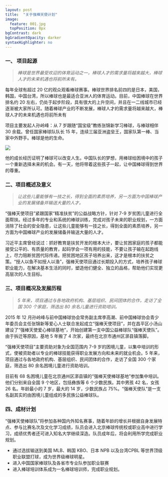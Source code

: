 ```yaml
---
layout: post
title:  "关于强棒天使计划"
image:
  feature: 001.jpg
  topPosition: 0px
bgContrast: dark
bgGradientOpacity: darker
syntaxHighlighter: no
---
```


### 一、 项目起源
> *棒球是世界最受欢迎的体育运动之一，棒球人才的需求量将越来越大，棒球人才的未来机遇也将前所未有。*

每年全球有超过 20 亿的观众观看棒球赛事。棒球世界排名前四的是日本，美国，韩国，中国台湾，所以棒球也是最适合亚洲人的体育运动。目前，中国棒球在世界排名约 20 左右，仍处于起步阶段，具有很大的上升空间，并且在一二线城市已经逐渐被大家所认可。随着棒球产业的不断发展，棒球人才的需求量将越来越大，棒球人才的未来机遇也将前所未有

项目主要发起人孙岭峰：从 7 岁跟随“国宝级”教练张锦新学习棒球，与棒球相伴 30 余载。曾任国家棒球队队长 15 年，连续三届亚洲盗垒王，国家队第一棒、当家中外野手。棒球是他的生命。

![](../assets/images/3.jpg)

他的成长经历证明了棒球可以改变人生。中国队长的梦想，用棒球给困境中的孩子一个重新选择未来的机会。有一天，他将带着这些孩子一起，让中国棒球得到世界的尊重。

### 二、项目概述及意义

>*让这些儿童能够有一技之长，得到全面的素质培养，另一方面为中国棒球产业的发展储备并输送大量的人才。*

“强棒天使项目”紧跟国家“精准扶贫”的公益战略方针，针对 7-9 岁贫困儿童进行全面帮扶。经过多年的专业和系统的棒球训练，完成对孩子未来的职业规划，一方面消除了社会的安全隐患，让这些儿童能够有一技之长，得到全面的素质培养，另一方面为中国棒球产业的发展储备并输送大量的人才。

习近平主席曾经说过：抓好教育是扶贫开发的根本大计，要让贫困家庭的孩子都能接受公平的、有质量的教育，起码学会一项有用的技能，不要让孩子输在起跑线上，尽力阻断贫困代际传递。把贫困地区孩子培养出来，这才是根本的扶贫之策。“授人以鱼不如授人以渔”，强棒天使项目通过长期投入的方式，培养孩子棒球职业能力，在解决基本生活的同时，塑造他们健全、独立的品格，帮助他们实现更高层次的人生目标。

### 三、项目概况及发展历程

>*5 年来，项目通过与各地政府机构、基层组织、民间团体的合作，走访了全国 300 个家庭，筛选出 80 余名儿童进行资助培训。*

2015 年 12 月孙岭峰与前中国棒球协会常务副主席李高潮、前中国棒球协会青少年委员会主任张锦新等爱心人士联合发起成立“强棒天使项目”，并在昌平区小汤山建设了“强棒天使爱心棒球基地”，开始创建第一支中国公益棒球队“强棒天使队”。由于拆迁等原因，基地 5 年搬了 4 次家，最终在北京市通州区漷县镇落脚。

“强棒天使项目”主要资助对象为全国范围内 7-9 岁的困境儿童，以集中培训的形式，使被资助者以专业的棒球技能获得职业发展方向和未来的就业机会。5 年来，项目通过与各地政府机构、基层组织、民间团体的合作，走访了全国 300 个家庭，筛选出 80 余名困境儿童进行资助培训。

目前有 68 名困境儿童在北京通州区漷县镇的“强棒天使棒球基地”参加集中培训。他们分别来自全国 9 个地区，包括彝族等 6 个少数民族。其中男孩 42 名，女孩 26 名。年龄最小的 7 岁，最大的 14 岁，少数民族占 75%。“强棒天使队”是一支名副其实的由困境儿童组成的多民族公益棒球队。

### 四、成材计划

“强棒天使棒球队”将参加各种国内外知名赛事，随着年龄的增长并根据自身发展特点、参与比赛名次及文化学习成绩，队员会进入北京棒球传统校或职业高中进行学习，成绩优秀者还可进入知名大学继续深造。队员成年后，将会利用所学完成职业规划。

* 通过选拔输送到美国 MLB、韩国 KBO、日本 NPB 以及台湾CPBL 等世界顶级职业联盟打球，成为世界级棒球明星。
* 进入中国国家棒球队及各省市专业队参加职业联赛
* 进入棒球培训体系成为一名棒球培训师，完成职业规划。
